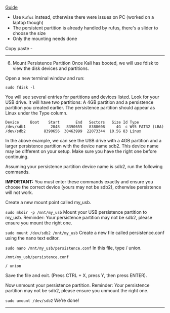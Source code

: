 [Guide](https://devanswers.co/guide-kali-linux-2018-live-usb-persistence-windows)
 * Use `Rufus` instead, otherwise there were issues on PC (worked on a laptop though)
 * The persistent partition is already handled by rufus, there's a slider to choose the size
 * Only the mounting needs done

Copy paste -

----

6. Mount Persistence Partition
Once Kali has booted, we will use fdisk to view the disk devices and partitions.

Open a new terminal window and run:

```
sudo fdisk -l
```

You will see several entries for partitions and devices listed. Look for your USB drive. It will have two partitions: A 4GB partition and a persistence partition you created earlier. The persistence partition should appear as Linux under the Type column.

```
Device     Boot    Start       End   Sectors   Size Id Type
/dev/sdb1           2048   8390655   8388608     4G  c W95 FAT32 (LBA)
/dev/sdb2        8390656  30463999  22073344  10.5G 83 Linux
```

In the above example, we can see the USB drive with a 4GB partition and a larger persistence partition with the device name sdb2. This device name may be different on your setup. Make sure you have the right one before continuing.

Assuming your persistence partition device name is sdb2, run the following commands.

**IMPORTANT:** You must enter these commands exactly and ensure you choose the correct device (yours may not be sdb2), otherwise persistence will not work.

Create a new mount point called my_usb.

```sudo mkdir -p /mnt/my_usb```
Mount your USB persistence partition to my_usb. Reminder: Your persistence partition may not be sdb2, please ensure you mount the right one.

```sudo mount /dev/sdb2 /mnt/my_usb```
Create a new file called persistence.conf using the nano text editor.

```sudo nano /mnt/my_usb/persistence.conf```
In this file, type / union.

`/mnt/my_usb/persistence.conf`

```
/ union
```

Save the file and exit. (Press CTRL + X, press Y, then press ENTER).

Now unmount your persistence partition. Reminder: Your persistence partition may not be sdb2, please ensure you unmount the right one.

```sudo umount /dev/sdb2```
We’re done!

----
